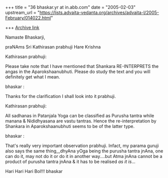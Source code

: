 +++
title = "36 bhaskar.yr at in.abb.com"
date = "2005-02-03"
upstream_url = "https://lists.advaita-vedanta.org/archives/advaita-l/2005-February/014022.html"

+++
[Archive link](https://lists.advaita-vedanta.org/archives/advaita-l/2005-February/014022.html)


Namaste Bhaskarji,

praNAms Sri Kathirasan prabhuji
Hare Krishna

Kathirasan prabhuji:

Please take note that I have mentioned that Shankara RE-INTERPRETS the
angas in the Aparokshaanubhuti. Please do study the text and you will
definitely get what I mean.

bhaskar :

Thanks for the clarification I shall look into it prabhuji.

Kathirasan prabhuji:

All sadhanas in Patanjala Yoga can be classified as Purusha tantra while
manana & Nididhyasana are vastu tantras. Hence the re-interpretation by
Shankara in Aparokshaanubhuti seems to be of the latter type.

bhaskar :

That's really very important observation prabhuji.  Infact, my parama
guruji also says the same thing,,,dhyAna yOga being the purusha tantra
jnAna, one can do it, may not do it or do it in another way....but Atma
jnAna cannot be a product of purusha tantra jnAna & it has to be realised
*as it is*...

Hari Hari Hari Bol!!!
bhaskar



